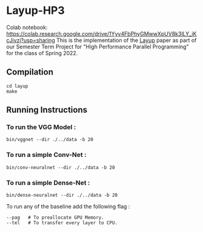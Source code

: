 # Layup-HP3
Colab notebook: https://colab.research.google.com/drive/1Yyv4FbPhyGMwwXpUV8k3lLY_iKcJivzj?usp=sharing
This is the implementation of the [Layup](https://dl.acm.org/doi/10.1145/3357238) paper as part of our Semester Term Project for "High Performance Parallel Programming" for the class of Spring 2022. 

## Compilation 
```
cd layup
make
```

## Running Instructions

### To run the VGG Model : 
```
bin/vggnet --dir ./../data -b 20
```

### To run a simple Conv-Net : 
```
bin/conv-neuralnet --dir ./../data -b 20
```
### To run a simple Dense-Net : 
```
bin/dense-neuralnet --dir ./../data -b 20
```

To run any of the baseline add the following flag : 
```
--pag   # To preallocate GPU Memory.
--tel   # To transfer every layer to CPU.
```
